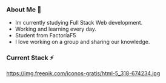 ### About Me 👋


- Im currently studying Full Stack Web development.
- Working and learning every day.
- Student from FactoríaF5
- I love working on a group and sharing our knowledge.



### Current Stack ⚡
https://img.freepik.com/iconos-gratis/html-5_318-674234.jpg
<!--
**LeoloFlrz/LeoloFlrz** is a ✨ _special_ ✨ repository because its `README.md` (this file) appears on your GitHub profile.

Here are some ideas to get you started:

- 🔭 I’m currently working on ...
- 🌱 I’m currently learning ...
- 👯 I’m looking to collaborate on ...
- 🤔 I’m looking for help with ...
- 💬 Ask me about ...
- 📫 How to reach me: ...
- 😄 Pronouns: ...
- ⚡ Fun fact: ...
-->
